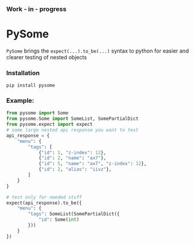 ### Work - in - progress
# PySome

`PySome` brings the `expect(...).to_be(...)` syntax to python for
easier and clearer testing of nested objects

### Installation

`pip install pysome`

### Example:
```python
from pysome import Some
from pysome.Some import SomeList, SomePartialDict
from pysome.expect import expect
# some large nested api response you want to test
api_response = {
    "menu": {
        "tags": [
            {"id": 1, "z-index": 12},
            {"id": 2, "name": "ax7"},
            {"id": 5, "name": "ax7", "z-index": 12},
            {"id": 2, "alias": "iivz"},
        ]
    }
}

# test only for needed stuff
expect(api_response).to_be({
    "menu": {
        "tags": SomeList(SomePartialDict({
            "id": Some(int)
        }))
    }
})
```
